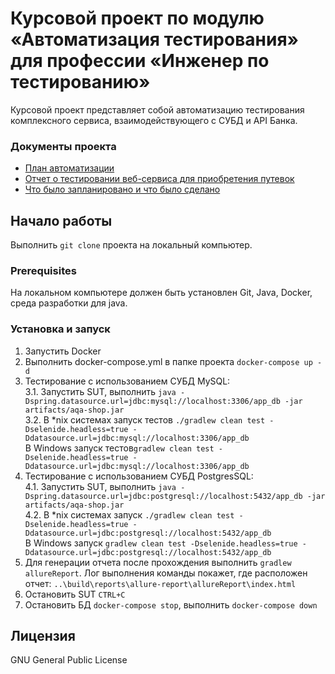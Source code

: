 # Курсовой проект по модулю «Автоматизация тестирования» для профессии «Инженер по тестированию»

Курсовой проект представляет собой автоматизацию тестирования комплексного сервиса, взаимодействующего с СУБД и API Банка.

### Документы проекта

* [План автоматизации](docs/Plan.MD)
* [Отчет о тестировании веб-сервиса для приобретения путевок](docs/Report.md)
* [Что было запланировано и что было сделано](docs/Summary.md)

## Начало работы

Выполнить `git clone` проекта на локальный компьютер.

### Prerequisites

На локальном компьютере должен быть установлен Git, Java, Docker, среда разработки для java.

### Установка и запуск

1.	Запустить Docker
2.	Выполнить docker-compose.yml в папке проекта `docker-compose up -d`
3. Тестирование с использованием СУБД MySQL:        
3.1. Запустить SUT, выполнить `java -Dspring.datasource.url=jdbc:mysql://localhost:3306/app_db -jar artifacts/aqa-shop.jar`  
3.2. В *nix системах запуск тестов `./gradlew clean test -Dselenide.headless=true -Ddatasource.url=jdbc:mysql://localhost:3306/app_db`  
    В Windows запуск тестов`gradlew clean test -Dselenide.headless=true -Ddatasource.url=jdbc:mysql://localhost:3306/app_db`
4.  Тестирование с использованием СУБД PostgresSQL:  
4.1. Запустить SUT, выполнить `java -Dspring.datasource.url=jdbc:postgresql://localhost:5432/app_db -jar artifacts/aqa-shop.jar`  
4.2. В *nix системах запуск `./gradlew clean test -Dselenide.headless=true -Ddatasource.url=jdbc:postgresql://localhost:5432/app_db`  
    В Windows запуск `gradlew clean test -Dselenide.headless=true -Ddatasource.url=jdbc:postgresql://localhost:5432/app_db`
5.  Для генерации отчета после прохождения выполнить `gradlew allureReport`. Лог выполнения команды покажет,
    где расположен отчет: `..\build\reports\allure-report\allureReport\index.html`
6. Остановить SUT `CTRL+C`
7. Остановить БД `docker-compose stop`, выполнить `docker-compose down`

## Лицензия

GNU General Public License